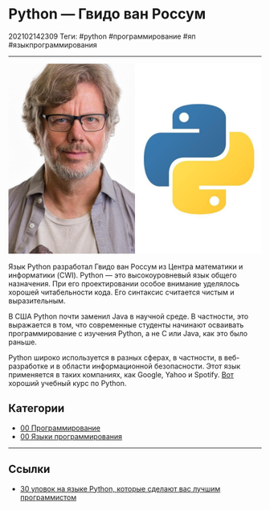 # Python — Гвидо ван Россум

202102142309
Теги: #python #программирование #яп #языкпрограммирования
___

![Python — Гвидо ван Россум](../assets/Python%20-%20%D0%93%D0%B2%D0%B8%D0%B4%D0%BE%20%D0%B2%D0%B0%D0%BD%20%D0%A0%D0%BE%D1%81%D1%81%D1%83%D0%BC.jpg)

Язык Python разработал Гвидо ван Россум из Центра математики и информатики (CWI). Python — это высокоуровневый язык общего назначения. При его проектировании особое внимание уделялось хорошей читабельности кода. Его синтаксис считается чистым и выразительным.  
  
В США Python почти заменил Java в научной среде. В частности, это выражается в том, что современные студенты начинают осваивать программирование с изучения Python, а не C или Java, как это было раньше.  
  
Python широко используется в разных сферах, в частности, в веб-разработке и в области информационной безопасности. Этот язык применяется в таких компаниях, как Google, Yahoo и Spotify. [Вот](https://freecoursesite.com/complete-python-bootcamp-go-from-zero-to-hero-in-python-4/) хороший учебный курс по Python.

## Категории

- [00 Программирование](00%20%D0%9F%D1%80%D0%BE%D0%B3%D1%80%D0%B0%D0%BC%D0%BC%D0%B8%D1%80%D0%BE%D0%B2%D0%B0%D0%BD%D0%B8%D0%B5.md)
- [00 Языки программирования](00%20%D0%AF%D0%B7%D1%8B%D0%BA%D0%B8%20%D0%BF%D1%80%D0%BE%D0%B3%D1%80%D0%B0%D0%BC%D0%BC%D0%B8%D1%80%D0%BE%D0%B2%D0%B0%D0%BD%D0%B8%D1%8F.md)

___

## Ссылки

- [30 уловок на языке Python, которые сделают вас лучшим программистом](30%20%D1%83%D0%BB%D0%BE%D0%B2%D0%BE%D0%BA%20%D0%BD%D0%B0%20%D1%8F%D0%B7%D1%8B%D0%BA%D0%B5%20Python,%20%D0%BA%D0%BE%D1%82%D0%BE%D1%80%D1%8B%D0%B5%20%D1%81%D0%B4%D0%B5%D0%BB%D0%B0%D1%8E%D1%82%20%D0%B2%D0%B0%D1%81%20%D0%BB%D1%83%D1%87%D1%88%D0%B8%D0%BC%20%D0%BF%D1%80%D0%BE%D0%B3%D1%80%D0%B0%D0%BC%D0%BC%D0%B8%D1%81%D1%82%D0%BE%D0%BC.md)
